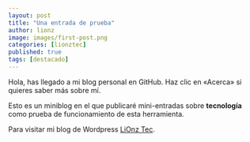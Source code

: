 ```yaml
---
layout: post
title: "Una entrada de prueba"
author: lionz
image: images/first-post.png
categories: [lionztec]
published: true
tags: [destacado]
---
```


Hola, has llegado a mi blog personal en GitHub. Haz clic en «Acerca» si quieres saber más sobre mí.

Esto es un miniblog en el que publicaré mini-entradas sobre **tecnología** como prueba de funcionamiento de esta herramienta.

Para visitar mi blog de Wordpress [LiOnz Tec](http://lionztec.wordpress.com).
